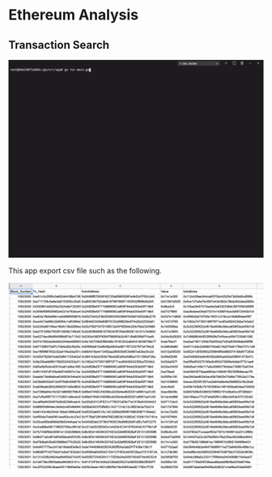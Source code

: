 # Ethereum Analysis

## Transaction Search

![demo_gif](/image/goeth.gif)

This app export csv file such as the following.

![demo_csv](/image/csv_example.png)

